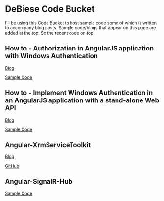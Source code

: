 DeBiese Code Bucket
===================

I'll be using this Code Bucket to host sample code some of which is written to accompany blog posts.
Sample code/blogs that appear on this page are added at the top. So the recent code on top.

## How to - Authorization in AngularJS application with Windows Authentication

[Blog](https://spikesapps.wordpress.com/2016/09/20/how-to-authorization-in-angularjs-application-with-windows-authentication/)

[Sample Code](https://github.com/DeBiese/DeBiese-Code-Bucket/tree/master/Sample%20Code/DeBiese.Authorization)

## How to - Implement Windows Authentication in an AngularJS application with a stand-alone Web API

[Blog](https://spikesapps.wordpress.com/2016/09/08/how-to-implement-windows-authentication-in-an-angularjs-application-with-a-stand-alone-web-api/)

[Sample Code](https://github.com/DeBiese/DeBiese-Code-Bucket/tree/master/Sample%20Code/DeBiese.WinAuth)

## Angular-XrmServiceToolkit

[Blog](https://spikesapps.wordpress.com/2015/10/25/angular-spa-in-dynamics-crm-ngxrmservicetoolkit/)

[GitHub](https://github.com/DeBiese/Angular-XrmServiceToolkit)

## Angular-SignalR-Hub

[Sample Code](https://github.com/DeBiese/DeBiese-Code-Bucket/tree/master/Sample%20Code/Spikes.RubenB.SignalR)

 